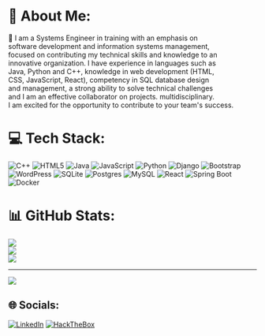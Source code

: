 # 💫 About Me:
🌱 I am a Systems Engineer in training with an emphasis on <br>software development and information systems management, <br>focused on contributing my technical skills and knowledge to an <br>innovative organization. I have experience in languages such as <br>Java, Python and C++, knowledge in web development (HTML, <br>CSS, JavaScript, React), competency in SQL database design <br>and management, a strong ability to solve technical challenges <br>and I am an effective collaborator on projects. multidisciplinary. <br>I am excited for the opportunity to contribute to your team's success.<br>


# 💻 Tech Stack:
![C++](https://img.shields.io/badge/c++-%2300599C.svg?style=for-the-badge&logo=c%2B%2B&logoColor=white) ![HTML5](https://img.shields.io/badge/html5-%23E34F26.svg?style=for-the-badge&logo=html5&logoColor=white) ![Java](https://img.shields.io/badge/java-%23ED8B00.svg?style=for-the-badge&logo=openjdk&logoColor=white) ![JavaScript](https://img.shields.io/badge/javascript-%23323330.svg?style=for-the-badge&logo=javascript&logoColor=%23F7DF1E) ![Python](https://img.shields.io/badge/python-3670A0?style=for-the-badge&logo=python&logoColor=ffdd54) ![Django](https://img.shields.io/badge/django-%23092E20.svg?style=for-the-badge&logo=django&logoColor=white) ![Bootstrap](https://img.shields.io/badge/bootstrap-%238511FA.svg?style=for-the-badge&logo=bootstrap&logoColor=white) ![WordPress](https://img.shields.io/badge/WordPress-%23117AC9.svg?style=for-the-badge&logo=WordPress&logoColor=white) ![SQLite](https://img.shields.io/badge/sqlite-%2307405e.svg?style=for-the-badge&logo=sqlite&logoColor=white) ![Postgres](https://img.shields.io/badge/postgres-%23316192.svg?style=for-the-badge&logo=postgresql&logoColor=white) ![MySQL](https://img.shields.io/badge/mysql-%2300000f.svg?style=for-the-badge&logo=mysql&logoColor=white) ![React](https://img.shields.io/badge/react-%2361DAFB.svg?style=for-the-badge&logo=react&logoColor=white) ![Spring Boot](https://img.shields.io/badge/springboot-%236DB33F.svg?style=for-the-badge&logo=springboot&logoColor=white) ![Docker](https://img.shields.io/badge/docker-%230db7ed.svg?style=for-the-badge&logo=docker&logoColor=white)


# 📊 GitHub Stats:
![](https://github-readme-stats.vercel.app/api?username=oscarrojas132&theme=blue-green&hide_border=false&include_all_commits=false&count_private=false)<br/>
![](https://github-readme-streak-stats.herokuapp.com/?user=oscarrojas132&theme=blue-green&hide_border=false)<br/>
![](https://github-readme-stats.vercel.app/api/top-langs/?username=oscarrojas132&theme=blue-green&hide_border=false&include_all_commits=false&count_private=false&layout=compact)

---
[![](https://visitcount.itsvg.in/api?id=oscarrojas132&icon=0&color=0)](https://visitcount.itsvg.in)

## 🌐 Socials:
[![LinkedIn](https://img.shields.io/badge/LinkedIn-%230077B5.svg?logo=linkedin&logoColor=white)](https://linkedin.com/in/oscar-rojas-7417b41a3)
[![HackTheBox](https://img.shields.io/badge/HackTheBox-111927?logo=hackthebox&logoColor=9FEF00)](https://app.hackthebox.com/users/2068572)

<!-- Proudly created with GPRM ( https://gprm.itsvg.in ) -->
